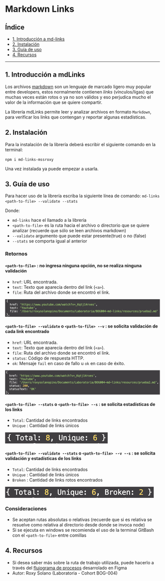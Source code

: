# Markdown Links

## Índice

* [1. Introducción a md-links](#1-introducción)
* [2. Instalación](#2-instalación)
* [3. Guía de uso](#3-guía-de-uso)
* [4. Recursos](#4-recursos)

***

## 1. Introducción a mdLinks

Los archivos [markdown](https://es.wikipedia.org/wiki/Markdown) son un lenguaje de marcado ligero muy popular entre developers, estos normalmente contienen _links_ (vínculos/ligas) que muchas veces están rotos o ya no son válidos y eso perjudica mucho el valor de la información que se quiere compartir.

La librería mdLinks permite leer y analizar archivos en formato `Markdown`, para verificar los links que contengan y reportar algunas estadísticas.


## 2. Instalación

Para la instalación de la librería deberá escribir el siguiente comando en la terminal: 

`npm i md-links-mssroxy`

Una vez instalada ya puede empezar a usarla.


## 3. Guía de uso

Para hacer uso de la librería escriba la siguiente línea de comando: 
`md-links <path-to-file> --validate --stats`

Donde: 

- `md-links` hace el llamado a la librería
- `<path-to-file>` es la ruta hacia el archivo o directorio que se quiere analizar (recuerde que sólo se leen archivos markdown) 
- `--validate` argumento que puede estar presente(true) o no (false)
- `--stats` se comporta igual al anterior


### Retornos

#### `<path-to-file>` : no ingresa ninguna opción, no se realiza ninguna validación

* `href`: URL encontrada.
* `text`: Texto que aparecía dentro del link (`<a>`).
* `file`: Ruta del archivo donde se encontró el link.

![no-option](https://github.com/MSSROXY/BOG004-md-links/blob/development/img/no%20options.png)

#### `<path-to-file> --validate` o `<path-to-file> --v` : se solicita validación de cada link encontrado

* `href`: URL encontrada.
* `text`: Texto que aparecía dentro del link (`<a>`).
* `file`: Ruta del archivo donde se encontró el link.
* `status`: Código de respuesta HTTP.
* `ok`: Mensaje `fail` en caso de fallo u `ok` en caso de éxito.

![validate-option](https://github.com/MSSROXY/BOG004-md-links/blob/development/img/only%20validate.png)

#### `<path-to-file> --stats` o `<path-to-file> --s` : se solicita estadísticas de los links

* `Total`: Cantidad de links encontrados
* `Unique` : Cantidad de links únicos

![stats-option](https://github.com/MSSROXY/BOG004-md-links/blob/development/img/only%20stats.png)

#### `<path-to-file> --validate --stats` o `<path-to-file> --v --s` : se solicita validación y estadísticas de los links

* `Total`: Cantidad de links encontrados
* `Unique` : Cantidad de links únicos
* `Broken` : Cantidad de links rotos encontrados

![validate-stats-option](https://github.com/MSSROXY/BOG004-md-links/blob/development/img/validate%20y%20stats.png)

### Consideraciones

* Se aceptan rutas absolutas o relativas (recuerde que si es relativa se resuelve como relativa al directorio desde donde se invoca node)
* Si se ejecuta en windows se recomienda el uso de la terminal GitBash con el `<path-to-file>` entre comillas 


## 4. Recursos

* Si desea saber más sobre la ruta de trabajo utilizada, puede hacerlo a través del [flujograma de procesos](https://www.figma.com/file/RgSVheKsKjoWWmH3tgg0sV/Diagrama-de-flujo-MDLinks?node-id=0%3A1) desarrolado en Figma
* Autor: Roxy Solano (Laboratoria - Cohort BOG-004)


